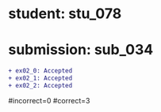 # student: stu_078
# submission: sub_034

```diff
+ ex02_0: Accepted
+ ex02_1: Accepted
+ ex02_2: Accepted
```
#incorrect=0
#correct=3
